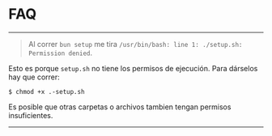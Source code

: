 # FAQ
___
> Al correr `bun setup` me tira `/usr/bin/bash: line 1: ./setup.sh: Permission denied`.

Esto es porque `setup.sh` no tiene los permisos de ejecución. Para dárselos hay que correr:
```
$ chmod +x .-setup.sh
```
Es posible que otras carpetas o archivos tambien tengan permisos insuficientes.
___